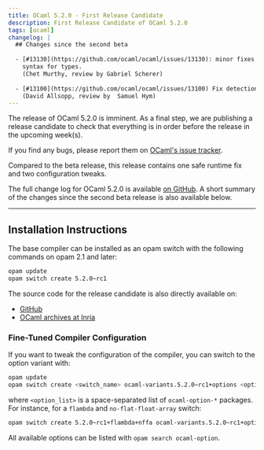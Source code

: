 ```yaml
---
title: OCaml 5.2.0 - First Release Candidate
description: First Release Candidate of OCaml 5.2.0
tags: [ocaml]
changelog: |
  ## Changes since the second beta
  
  - [#13130](https://github.com/ocaml/ocaml/issues/13130): minor fixes to pprintast for raw identifiers and local module open
    syntax for types.
    (Chet Murthy, review by Gabriel Scherer)
  
  - [#13100](https://github.com/ocaml/ocaml/issues/13100) Fix detection of zstd when compiling with musl-gcc
    (David Allsopp, review by  Samuel Hym)
---
```



The release of OCaml 5.2.0 is imminent.
As a final step, we are publishing a release candidate to check that everything is in order before the release in the upcoming week(s).

If you find any bugs, please report them on [OCaml's issue tracker](https://github.com/ocaml/ocaml/issues).

Compared to the beta release, this release contains one safe runtime fix and two configuration tweaks.

The full change log for OCaml 5.2.0 is available [on
GitHub](https://github.com/ocaml/ocaml/blob/5.2/Changes). A short summary of the
changes since the second beta release is also available below.

---
## Installation Instructions

The base compiler can be installed as an opam switch with the following commands on opam 2.1 and later:
```bash
opam update
opam switch create 5.2.0~rc1
```

The source code for the release candidate is also directly available on:

* [GitHub](https://github.com/ocaml/ocaml/archive/5.2.0-rc1.tar.gz)
* [OCaml archives at Inria](https://caml.inria.fr/pub/distrib/ocaml-5.2/ocaml-5.2.0~rc1.tar.gz)

### Fine-Tuned Compiler Configuration

If you want to tweak the configuration of the compiler, you can switch to the option variant with:
```bash
opam update
opam switch create <switch_name> ocaml-variants.5.2.0~rc1+options <option_list>
```
where `<option_list>` is a space-separated list of `ocaml-option-*` packages. For instance, for a `flambda` and `no-flat-float-array` switch:
```bash
opam switch create 5.2.0~rc1+flambda+nffa ocaml-variants.5.2.0~rc1+options ocaml-option-flambda ocaml-option-no-flat-float-array
```

All available options can be listed with `opam search ocaml-option`.
